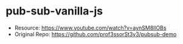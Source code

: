 # pub-sub-vanilla-js

- Resource: https://www.youtube.com/watch?v=aynSM8llOBs
- Original Repo: https://github.com/prof3ssorSt3v3/pubsub-demo
